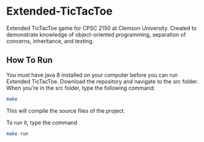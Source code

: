 # Extended-TicTacToe
Extended TicTacToe game for CPSC 2150 at Clemson University. Created to demonstrate knowledge of object-oriented programming, separation of concerns, inheritance, and testing.

## How To Run
You must have java 8 installed on your computer before you can run Extended TicTacToe. Download the repository and navigate to the src folder. When you're in the src folder, type the following command:

```bash
make
```

This will compile the source files of the project.

To run it, type the command

```bash
make run
```
 
